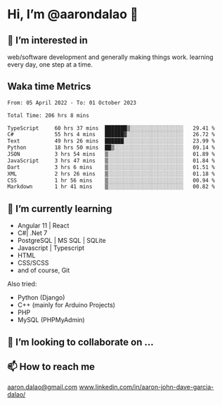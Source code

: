 # __Hi, I’m @aarondalao__ 👋 
## 👀 I’m interested in 
web/software development and generally making things work.
learning every day, one step at a time. 

## Waka time Metrics
<!--START_SECTION:waka-->

```txt
From: 05 April 2022 - To: 01 October 2023

Total Time: 206 hrs 8 mins

TypeScript     60 hrs 37 mins  ███████▒░░░░░░░░░░░░░░░░░   29.41 %
C#             55 hrs 4 mins   ██████▓░░░░░░░░░░░░░░░░░░   26.72 %
Text           49 hrs 26 mins  ██████░░░░░░░░░░░░░░░░░░░   23.99 %
Python         18 hrs 50 mins  ██▒░░░░░░░░░░░░░░░░░░░░░░   09.14 %
JSON           3 hrs 54 mins   ▒░░░░░░░░░░░░░░░░░░░░░░░░   01.89 %
JavaScript     3 hrs 47 mins   ▒░░░░░░░░░░░░░░░░░░░░░░░░   01.84 %
Dart           3 hrs 6 mins    ▒░░░░░░░░░░░░░░░░░░░░░░░░   01.51 %
XML            2 hrs 26 mins   ▒░░░░░░░░░░░░░░░░░░░░░░░░   01.18 %
CSS            1 hr 56 mins    ▒░░░░░░░░░░░░░░░░░░░░░░░░   00.94 %
Markdown       1 hr 41 mins    ▒░░░░░░░░░░░░░░░░░░░░░░░░   00.82 %
```

<!--END_SECTION:waka-->

## 🌱 I’m currently learning 

- Angular 11 | React 
- C#| .Net 7
- PostgreSQL | MS SQL | SQLite
- Javascript | Typescript
- HTML 
- CSS/SCSS
- and of course, Git 


Also tried:
- Python (Django)
- C++ (mainly for Arduino Projects)
- PHP
- MySQL (PHPMyAdmin)


## 💞️ I’m looking to collaborate on ...

## 📫 How to reach me 
aaron.dalao@gmail.com
www.linkedin.com/in/aaron-john-dave-garcia-dalao/

<!---
aarondalao/aarondalao is a ✨ special ✨ repository because its `README.md` (this file) appears on your GitHub profile.
You can click the Preview link to take a look at your changes.
--->
